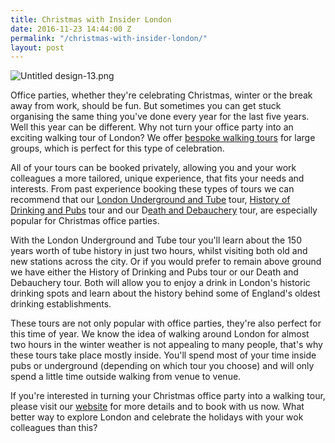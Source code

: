 ```yaml
---
title: Christmas with Insider London
date: 2016-11-23 14:44:00 Z
permalink: "/christmas-with-insider-london/"
layout: post
---
```


![Untitled design-13.png](/uploads/Untitled%20design-13.png)

Office parties, whether they're celebrating Christmas, winter or the break away from work, should be fun. But sometimes you can get stuck organising the same thing you've done every year for the last five years. Well this year can be different. Why not turn your office party into an exciting walking tour of London? We offer [bespoke walking tours](http://www.insider-london.co.uk/special-occasions/) for large groups, which is perfect for this type of celebration.  
 
All of your tours can be booked privately, allowing you and your work colleagues a more tailored, unique experience, that fits your needs and interests. From past experience booking these types of tours we can recommend that our [London Underground and Tube](http://www.insider-london.co.uk/tours/london-underground-and-tube-tour/) tour, [History of Drinking and Pubs](http://www.insider-london.co.uk/tours/history-of-drinking-and-pubs/) tour and our D[eath and Debauchery](http://www.insider-london.co.uk/tours/the-death-and-debauchery-tour/) tour, are especially popular for Christmas office parties.  
 
With the London Underground and Tube tour you'll learn about the 150 years worth of tube history in just two hours, whilst visiting both old and new stations across the city. Or if you would prefer to remain above ground we have either the History of Drinking and Pubs tour or our Death and Debauchery tour. Both will allow you to enjoy a drink in London's historic drinking spots and learn about the history behind some of England's oldest drinking establishments. 
 
These tours are not only popular with office parties, they're also perfect for this time of year. We know the idea of walking around London for almost two hours in the winter weather is not appealing to many people, that's why these tours take place mostly inside. You'll spend most of your time inside pubs or underground (depending on which tour you choose) and will only spend a little time outside walking from venue to venue.  
 
If you're interested in turning your Christmas office party into a walking tour, please visit our [website](http://www.insider-london.co.uk) for more details and to book with us now. What better way to explore London and celebrate the holidays with your wok colleagues than this?